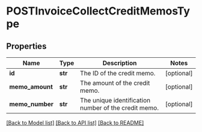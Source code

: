 # POSTInvoiceCollectCreditMemosType

## Properties
Name | Type | Description | Notes
------------ | ------------- | ------------- | -------------
**id** | **str** | The ID of the credit memo.  | [optional] 
**memo_amount** | **str** | The amount of the credit memo.  | [optional] 
**memo_number** | **str** | The unique identification number of the credit memo.  | [optional] 

[[Back to Model list]](../README.md#documentation-for-models) [[Back to API list]](../README.md#documentation-for-api-endpoints) [[Back to README]](../README.md)

